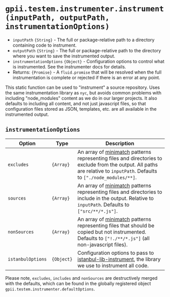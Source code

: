 # `gpii.testem.instrumenter.instrument(inputPath, outputPath, instrumentationOptions)`

* `inputPath` `{String}` - The full or package-relative path to a directory containing code to instrument.
* `outputPath` `{String}` - The full or package-relative path to the directory where you want to save the instrumented
  output.
* `instrumentationOptions` `{Object}` - Configuration options to control what is instrumented.  See the instrumenter
  docs for details.
* Returns: `{Promise}` - A `fluid.promise` that will be resolved when the full instrumentation is complete or rejected
  if there is an error at any point.

This static function can be used to "instrument" a source repository.  Uses the same instrumentation library as `nyc`,
but avoids common problems with including "node_modules" content as we do in our larger projects.  It also defaults to
including all content, and not just javascript files, so that configuration files stored as JSON, templates, etc. are
all available in the instrumented output.

## `instrumentationOptions`

| Option            | Type       | Description                           |
| ----------------- | ---------- | ------------------------------------- |
| `excludes`        | `{Array}`  | An array of [minimatch](https://github.com/isaacs/minimatch) patterns representing files and directories to exclude from the output.  All paths are relative to `inputPath`. Defaults to `["./node_modules/**]`. |
| `sources`         | `{Array}`  | An array of [minimatch](https://github.com/isaacs/minimatch) patterns representing files and directories to include in the output.  Relative to `inputPath`. Defaults to `["src/**/*.js"]`.|
| `nonSources`      | `{Array}`  | An array of [minimatch](https://github.com/isaacs/minimatch) patterns representing files that should be copied but not instrumented.  Defaults to `["!./**/*.js"]` (all non-javascript files). |
| `istanbulOptions` | `{Object}` | Configuration options to pass to [istanbul-lib-instrument](https://github.com/istanbuljs/istanbuljs/tree/master/packages/istanbul-lib-instrument), the library we use to instrument all code. |

Please note, `excludes`, `includes` and `nonSources` are destructively merged with the defaults, which can be found in
the globally registered object `gpii.testem.instrumenter.defaultOptions`.
